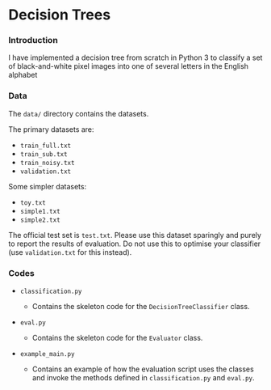 # Decision Trees

### Introduction

I have implemented a decision tree from scratch in Python 3 to classify a set of black-and-white pixel images into one of several letters in the English alphabet

### Data

The ``data/`` directory contains the datasets.

The primary datasets are:
- ``train_full.txt``
- ``train_sub.txt``
- ``train_noisy.txt``
- ``validation.txt``

Some simpler datasets:
- ``toy.txt``
- ``simple1.txt``
- ``simple2.txt``

The official test set is ``test.txt``. Please use this dataset sparingly and 
purely to report the results of evaluation. Do not use this to optimise your 
classifier (use ``validation.txt`` for this instead). 


### Codes

- ``classification.py``

	* Contains the skeleton code for the ``DecisionTreeClassifier`` class.


- ``eval.py``

	* Contains the skeleton code for the ``Evaluator`` class.


- ``example_main.py``

	* Contains an example of how the evaluation script uses the classes
and invoke the methods defined in ``classification.py`` and ``eval.py``.



